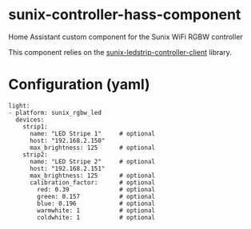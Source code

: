 # sunix-controller-hass-component
Home Assistant custom component for the Sunix WiFi RGBW controller

This component relies on the [sunix-ledstrip-controller-client](https://github.com/markusressel/sunix-ledstrip-controller-client) library.

# Configuration (yaml)

```
light:
- platform: sunix_rgbw_led
  devices:
    strip1:
      name: "LED Stripe 1"     # optional
      host: "192.168.2.150"
      max_brightness: 125      # optional
    strip2:
      name: "LED Stripe 2"     # optional
      host: "192.168.2.151"
      max_brightness: 125      # optional
      calibration_factor:      # optional
        red: 0.39              # optional
        green: 0.157           # optional
        blue: 0.196            # optional
        warmwhite: 1           # optional
        coldwhite: 1           # optional
```
